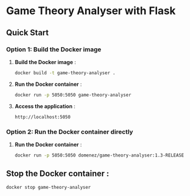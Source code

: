 # Game Theory Analyser with Flask

## Quick Start
### Option 1: Build the Docker image
1. **Build the Docker image** :
    ```bash
    docker build -t game-theory-analyser .
    ```

2. **Run the Docker container** :
    ```bash
    docker run -p 5050:5050 game-theory-analyser
    ```

3. **Access the application** :
    ```
    http://localhost:5050
    ```

### Option 2: Run the Docker container directly

1. **Run the Docker container** :
    ```bash
    docker run -p 5050:5050 domenez/game-theory-analyser:1.3-RELEASE
    ```

## Stop the Docker container :
  ```bash
  docker stop game-theory-analyser
  ```
